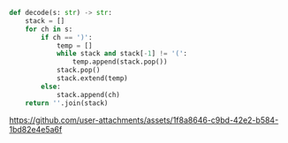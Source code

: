 ```python
def decode(s: str) -> str:
    stack = []
    for ch in s:
        if ch == ')':
            temp = []
            while stack and stack[-1] != '(':
                temp.append(stack.pop())
            stack.pop()  
            stack.extend(temp)
        else:
            stack.append(ch)
    return ''.join(stack)
```
https://github.com/user-attachments/assets/1f8a8646-c9bd-42e2-b584-1bd82e4e5a6f

